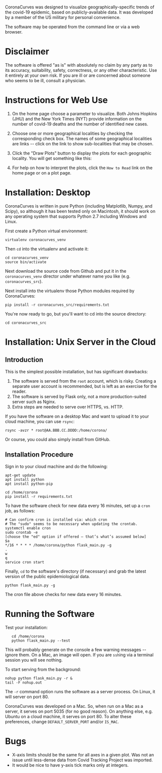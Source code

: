 CoronaCurves was designed to visualize geographically-specific trends of the covid-19 epidemic, based on publicly-available data. It was developed by a member of the US military for personal convenience. 

The software may be operated from the command line or via a web browser.


# Disclaimer

The software is offered "as is" with absolutely no claim by any party as to its accuracy, suitability, safety, correctness, or any other characteristic. Use it entirely at your own risk. If you are ill or are concerned about someone who seems to be ill, consult a physician.

# Instructions for Web Use

1. On the home page choose a parameter to visualize. Both Johns Hopkins (JHU) and the New York Times (NYT) provide information on the number of covid-19 deaths and the number of identified new cases.

2. Choose one or more geographical localities by checking the corresponding check box. The names of some geographical localities are links -- click on the link to show sub-localities that may be chosen.

3. Click the "Draw Plots" button to display the plots for each geographic locality.  You will get something like this:

4. For help on how to interpret the plots, click the `How to Read` link on the home page or on a plot page.

# Installation: Desktop

CoronaCurves is written in pure Python (including Matplotlib, Numpy, and Scipy), so although it has been tested only on Macintosh, it should work on any operating system that supports Python 2.7 including Windows and Linux.

First create a Python virtual environment:

    virtualenv coronacurves_venv

Then `cd` into the virtualenv and activate it:

    cd coronacurves_venv
    source bin/activate

Next download the source code from Github and put it in the `coronacurves_venv` director under whatever name you like (e.g. `coronacurves_src`).

Next install into the virtualenv those Python modules required by CoronaCurves:

    pip install -r coronacurves_src/requirements.txt

You're now ready to go, but you'll want to cd into the source directory:

    cd coronacurves_src

# Installation: Unix Server in the Cloud

## Introduction
This is the simplest possible installation, but has significant drawbacks:
1. The software is served from the `root` account, which is risky.  Creating a separate
user account is recommended, but is left as an exercise for the reader.
2. The software is served by Flask only, not a more production-suited server such as Nginx.
3. Extra steps are needed to serve over HTTPS, vs. HTTP.

If you have the software on a desktop Mac and want to upload it to your cloud
machine, you can use `rsync`:

    rsync -avzr * root@AA.BBB.CC.DDDD:/home/corona/

Or course, you could also simply install from GitHub.

## Installation Procedure

Sign in to your cloud machine and do the following:

    apt-get update
    apt install python
    apt install python-pip

    cd /home/corona
    pip install -r requirements.txt

To have the software check for new data every 16 minutes, set up a `cron` job, as follows:

    # Can confirm cron is installed via: which cron
    # The "sudo" seems to be necessary when updating the crontab.
    systemctl enable cron
    sudo crontab -e
    [choose the "ed" option if offered — that’s what’s assumed below]
    $a
    */16 * * * * /home/corona/python flask_main.py -g
    .
    w
    q
    service cron start

Finally, `cd` to the software's directory (if necessary) and grab the latest version of the public epidemiological data.  

    python flask_main.py -g

The cron file above checks for new data every 16 minutes.

# Running the Software

Test your installation:

       cd /home/corona
       python flask_main.py --test

This will probably generate on the console a few warning messages -- ignore them.  On a Mac, an image will open.  If you are `ssh`ing via a terminal session you will see nothing.

To start serving from the background:

    nohup python flask_main.py -r &
    tail -F nohup.out


The `-r` command option runs the software as a server process.  On Linux, it will server on port 80.

CoronaCurves was developed on a Mac.  So, when run on a Mac as a server, it serves
on port 5035 (for no good reason).  On anything else, e.g. Ubuntu on a cloud machine, it serves on port 80.
To alter these preferences, change `DEFAULT_SERVER_PORT` and/or `IS_MAC`.

# Bugs

* X-axis limits should be the same for all axes in a given plot.  Was not an issue until
less-dense data from Covid Tracking Project was imported.
* It would be nice to have y-axis tick marks only at integers.